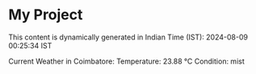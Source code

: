 # My Project

This content is dynamically generated in Indian Time (IST): 2024-08-09 00:25:34 IST


Current Weather in Coimbatore:
Temperature: 23.88 °C
Condition: mist
